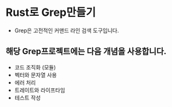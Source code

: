 # Rust로 Grep만들기
- Grep은 고전적인 커맨드 라인 검색 도구입니다.

## 해당 Grep프로젝트에는 다음 개념을 사용합니다.
- 코드 조직화 (모듈)
- 벡터와 문자열 사용
- 에러 처리
- 트레이트와 라이프타임
- 테스트 작성
